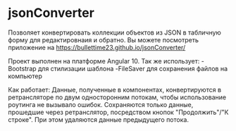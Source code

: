 # jsonConverter
 Позволяет конвертировать коллекции объектов из JSON в табличную форму для редактировнаия и обратно. 
 Вы можете посмотреть приложение на https://bullettime23.github.io/jsonConverter/
 
Проект выполнен на платформе Angular 10. Так же использует:
-Bootstrap для стилизации шаблона
-FileSaver для сохранения файлов на компьютер

Как работает:
Данные, полученные в компонентах, конвертируются в ретрансляторе по двум односторонним потокам, чтобы использование роутинга не вызывало ошибок. Сохраняются только данные, прошедшие через ретранслятор, посредством кнопок "Продолжить"/"К строке". При этом удаляются данные предыдущего потока. 
